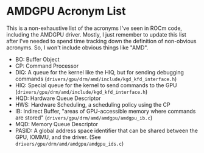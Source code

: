 AMDGPU Acronym List
===================

This is a non-exhaustive list of the acronyms I've seen in ROCm code, including
the AMDGPU driver. Mostly, I just remember to update this list after I've
needed to spend time tracking down the definition of non-obvious acronyms. So,
I won't include obvious things like "AMD".

 - BO: Buffer Object
 - CP: Command Processor
 - DIQ: A queue for the kernel like the HIQ, but for sending debugging commands (`drivers/gpu/drm/amd/include/kgd_kfd_interface.h`)
 - HIQ: Special queue for the kernel to send commands to the GPU (`drivers/gpu/drm/amd/include/kgd_kfd_interface.h`)
 - HQD: Hardware Queue Descriptor
 - HWS: Hardware Scheduling, a scheduling policy using the CP
 - IB: Indirect Buffer, "areas of GPU-accessible memory where commands are stored" (`drivers/gpu/drm/amd/amdgpu/amdgpu_ib.c`)
 - MQD: Memory Queue Descriptor
 - PASID: A global address space identifier that can be shared between the GPU, IOMMU, and the driver. (See `drivers/gpu/drm/amd/amdgpu/amdgpu_ids.c`)

